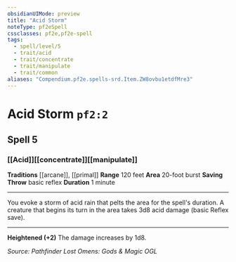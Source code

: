 ```yaml
---
obsidianUIMode: preview
title: "Acid Storm"
noteType: pf2eSpell
cssclasses: pf2e,pf2e-spell
tags:
  - spell/level/5
  - trait/acid
  - trait/concentrate
  - trait/manipulate
  - trait/common
aliases: "Compendium.pf2e.spells-srd.Item.ZW8ovbu1etdfMre3" 
---
```

# Acid Storm  `pf2:2`  
## Spell 5
### [[Acid]][[concentrate]][[manipulate]]
**Traditions** [[arcane]], [[primal]]
**Range** 120 feet
**Area** 20-foot burst
**Saving Throw** basic reflex
**Duration** 1 minute
* * * 
You evoke a storm of acid rain that pelts the area for the spell's duration. A creature that begins its turn in the area takes 3d8 acid damage (basic Reflex save).

* * *

**Heightened (+2)** The damage increases by 1d8.

*Source: Pathfinder Lost Omens: Gods & Magic*
*OGL*